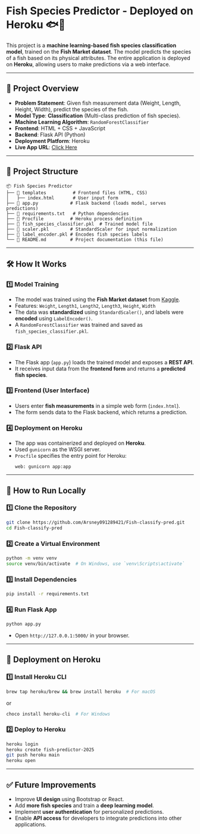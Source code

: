 # **Fish Species Predictor - Deployed on Heroku** 🐟🚀

This project is a **machine learning-based fish species classification model**, trained on the **Fish Market dataset**. The model predicts the species of a fish based on its physical attributes. The entire application is deployed on **Heroku**, allowing users to make predictions via a web interface.

---

## **📌 Project Overview**
- **Problem Statement**: Given fish measurement data (Weight, Length, Height, Width), predict the species of the fish.
- **Model Type**: **Classification** (Multi-class prediction of fish species).
- **Machine Learning Algorithm**: `RandomForestClassifier`
- **Frontend**: HTML + CSS + JavaScript
- **Backend**: Flask API (Python)
- **Deployment Platform**: Heroku  
- **Live App URL**: [Click Here](https://fish-predictor-2025-65a68cbab75e.herokuapp.com/)

---

## **📂 Project Structure**
```
📦 Fish Species Predictor
├── 📂 templates          # Frontend files (HTML, CSS)
│   ├── index.html       # User input form
├── 📜 app.py            # Flask backend (loads model, serves predictions)
├── 📜 requirements.txt   # Python dependencies
├── 📜 Procfile          # Heroku process definition
├── 📜 fish_species_classifier.pkl  # Trained model file
├── 📜 scaler.pkl        # StandardScaler for input normalization
├── 📜 label_encoder.pkl # Encodes fish species labels
└── 📜 README.md         # Project documentation (this file)
```

---

## **🛠 How It Works**
### **1️⃣ Model Training**
- The model was trained using the **Fish Market dataset** from [Kaggle](https://www.kaggle.com/aungpyaeap/fish-market).
- Features: `Weight`, `Length1`, `Length2`, `Length3`, `Height`, `Width`
- The data was **standardized** using `StandardScaler()`, and labels were **encoded** using `LabelEncoder()`.
- A `RandomForestClassifier` was trained and saved as `fish_species_classifier.pkl`.

### **2️⃣ Flask API**
- The Flask app (`app.py`) loads the trained model and exposes a **REST API**.
- It receives input data from the **frontend form** and returns a **predicted fish species**.

### **3️⃣ Frontend (User Interface)**
- Users enter **fish measurements** in a simple web form (`index.html`).
- The form sends data to the Flask backend, which returns a prediction.

### **4️⃣ Deployment on Heroku**
- The app was containerized and deployed on **Heroku**.
- Used `gunicorn` as the WSGI server.
- `Procfile` specifies the entry point for Heroku:
  ```
  web: gunicorn app:app
  ```

---

## **🚀 How to Run Locally**
### **1️⃣ Clone the Repository**
```bash
git clone https://github.com/Arsney091289421/Fish-classify-pred.git
cd Fish-classify-pred
```

### **2️⃣ Create a Virtual Environment**
```bash
python -m venv venv
source venv/bin/activate  # On Windows, use `venv\Scripts\activate`
```

### **3️⃣ Install Dependencies**
```bash
pip install -r requirements.txt
```

### **4️⃣ Run Flask App**
```bash
python app.py
```
- Open `http://127.0.0.1:5000/` in your browser.

---

## **📌 Deployment on Heroku**
### **1️⃣ Install Heroku CLI**
```bash
brew tap heroku/brew && brew install heroku  # For macOS
```
or  
```bash
choco install heroku-cli  # For Windows
```

### **2️⃣ Deploy to Heroku**
```bash
heroku login
heroku create fish-predictor-2025
git push heroku main
heroku open
```

---

## **✅ Future Improvements**
- Improve **UI design** using Bootstrap or React.
- Add **more fish species** and train a **deep learning model**.
- Implement **user authentication** for personalized predictions.
- Enable **API access** for developers to integrate predictions into other applications.
